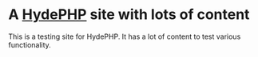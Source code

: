 # A [HydePHP](https://github.com/hydephp/hyde) site with lots of content

This is a testing site for HydePHP. It has a lot of content to test various functionality.

